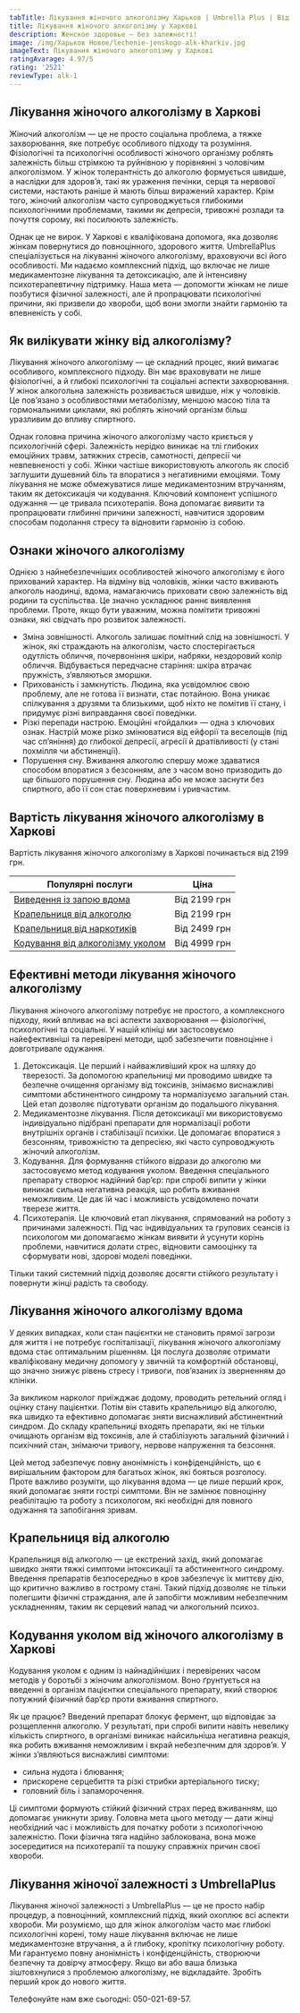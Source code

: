```yaml
---
tabTitle: Лікування жіночого алкоголізму Харьков | Umbrella Plus | Від 2199 грн
title: Лікування жіночого алкоголізму у Харкові
description: Женское здоровье – без залежності!
image: /img/Харьков Новое/lechenie-jenskogo-alk-kharkiv.jpg
imageText: Лікування жіночого алкоголізму у Харкові
ratingAvarage: 4.97/5
rating: '2521'
reviewType: alk-1
---
```


## Лікування жіночого алкоголізму в Харкові

Жіночий алкоголізм — це не просто соціальна проблема, а тяжке захворювання, яке потребує особливого підходу та розуміння. Фізіологічні та психологічні особливості жіночого організму роблять залежність більш стрімкою та руйнівною у порівнянні з чоловічим алкоголізмом. У жінок толерантність до алкоголю формується швидше, а наслідки для здоров’я, такі як ураження печінки, серця та нервової системи, настають раніше й мають більш виражений характер. Крім того, жіночий алкоголізм часто супроводжується глибокими психологічними проблемами, такими як депресія, тривожні розлади та почуття сорому, які посилюють залежність.

Однак це не вирок. У Харкові є кваліфікована допомога, яка дозволяє жінкам повернутися до повноцінного, здорового життя. UmbrellaPlus спеціалізується на лікуванні жіночого алкоголізму, враховуючи всі його особливості. Ми надаємо комплексний підхід, що включає не лише медикаментозне лікування та детоксикацію, але й інтенсивну психотерапевтичну підтримку. Наша мета — допомогти жінкам не лише позбутися фізичної залежності, але й пропрацювати психологічні причини, які призвели до хвороби, щоб вони змогли знайти гармонію та впевненість у собі.

## Як вилікувати жінку від алкоголізму?

Лікування жіночого алкоголізму — це складний процес, який вимагає особливого, комплексного підходу. Він має враховувати не лише фізіологічні, а й глибокі психологічні та соціальні аспекти захворювання. У жінок алкогольна залежність розвивається швидше, ніж у чоловіків. Це пов’язано з особливостями метаболізму, меншою масою тіла та гормональними циклами, які роблять жіночий організм більш уразливим до впливу спиртного.

Однак головна причина жіночого алкоголізму часто криється у психологічній сфері. Залежність нерідко виникає на тлі глибоких емоційних травм, затяжних стресів, самотності, депресії чи невпевненості у собі. Жінки частіше використовують алкоголь як спосіб заглушити душевний біль та впоратися з негативними емоціями. Тому лікування не може обмежуватися лише медикаментозним втручанням, таким як детоксикація чи кодування. Ключовий компонент успішного одужання — це тривала психотерапія. Вона допомагає виявити та пропрацювати глибинні причини залежності, навчитися здоровим способам подолання стресу та відновити гармонію із собою.

## Ознаки жіночого алкоголізму

Однією з найнебезпечніших особливостей жіночого алкоголізму є його прихований характер. На відміну від чоловіків, жінки часто вживають алкоголь наодинці, вдома, намагаючись приховати свою залежність від родини та суспільства. Це значно ускладнює раннє виявлення проблеми. Проте, якщо бути уважним, можна помітити тривожні ознаки, які свідчать про розвиток залежності.

* Зміна зовнішності. Алкоголь залишає помітний слід на зовнішності. У жінок, які страждають на алкоголізм, часто спостерігається одутлість обличчя, почервоніння шкіри, набряки, нездоровий колір обличчя. Відбувається передчасне старіння: шкіра втрачає пружність, з’являються зморшки.
* Прихованість і замкнутість. Людина, яка усвідомлює свою проблему, але не готова її визнати, стає потайною. Вона уникає спілкування з друзями та близькими, щоб ніхто не помітив її стану, і придумує різні виправдання своєї поведінки.
* Різкі перепади настрою. Емоційні «гойдалки» — одна з ключових ознак. Настрій може різко змінюватися від ейфорії та веселощів (під час сп’яніння) до глибокої депресії, агресії й дратівливості (у стані похмілля чи абстиненції).
* Порушення сну. Вживання алкоголю спершу може здаватися способом впоратися з безсонням, але з часом воно призводить до ще більшого порушення сну. Людина або не може заснути без спиртного, або її сон стає поверхневим і уривчастим.

## Вартість лікування жіночого алкоголізму в Харкові

Вартість лікування жіночого алкоголізму в Харкові починається від 2199 грн.

| Популярні послуги                                                                                              | Ціна         |
| -------------------------------------------------------------------------------------------------------------- | ------------ |
| [Виведення із запою вдома](https://umbrella-plus.com.ua/uk/kharkiv/vivod-iz-zapoia-na-domy-kharkiv-ua/)        | Від 2199 грн |
| [Крапельниця від алкоголю](https://umbrella-plus.com.ua/uk/kharkiv/kapelnica_ot_alkogola_na_domy_kharkiv_ua/)  | Від 2199 грн |
| [Крапельниця від наркотиків](https://umbrella-plus.com.ua/uk/kharkiv/kap-ot-nark-ua/)                          | Від 2499 грн |
| [Кодування від алкоголізму уколом](https://umbrella-plus.com.ua/uk/kharkiv/kodirovka-ot-alkogolia-kharkiv-ua/) | Від 4999 грн |

## Ефективні методи лікування жіночого алкоголізму

Лікування жіночого алкоголізму потребує не простого, а комплексного підходу, який впливає на всі аспекти захворювання — фізіологічні, психологічні та соціальні. У нашій клініці ми застосовуємо найефективніші та перевірені методи, щоб забезпечити повноцінне і довготривале одужання.

1. Детоксикація. Це перший і найважливіший крок на шляху до тверезості. За допомогою крапельниці ми проводимо швидке та безпечне очищення організму від токсинів, знімаємо виснажливі симптоми абстинентного синдрому та нормалізуємо загальний стан. Цей етап дозволяє підготувати організм до подальшого лікування.
2. Медикаментозне лікування. Після детоксикації ми використовуємо індивідуально підібрані препарати для нормалізації роботи внутрішніх органів і стабілізації психіки. Це допомагає впоратися з безсонням, тривожністю та депресією, які часто супроводжують жіночий алкоголізм.
3. Кодування. Для формування стійкого відрази до алкоголю ми застосовуємо метод кодування уколом. Введення спеціального препарату створює надійний бар’єр: при спробі випити у жінки виникає сильна негативна реакція, що робить вживання неможливим. Це дає їй час і можливість усвідомлено почати тверезе життя.
4. Психотерапія. Це ключовий етап лікування, спрямований на роботу з причинами залежності. Під час індивідуальних та групових сеансів із психологом ми допомагаємо жінкам виявити й усунути корінь проблеми, навчитися долати стрес, відновити самооцінку та сформувати нові, здорові моделі поведінки.

Тільки такий системний підхід дозволяє досягти стійкого результату і повернути жінці радість та свободу.

## Лікування жіночого алкоголізму вдома

У деяких випадках, коли стан пацієнтки не становить прямої загрози для життя і не потребує госпіталізації, лікування жіночого алкоголізму вдома стає оптимальним рішенням. Ця послуга дозволяє отримати кваліфіковану медичну допомогу у звичній та комфортній обстановці, що значно знижує рівень стресу і тривоги, пов’язаних із зверненням до клініки.

За викликом нарколог приїжджає додому, проводить ретельний огляд і оцінку стану пацієнтки. Потім він ставить крапельницю від алкоголю, яка швидко та ефективно допомагає зняти виснажливий абстинентний синдром. До складу крапельниці входять препарати, які не тільки очищають організм від токсинів, але й стабілізують загальний фізичний і психічний стан, знімаючи тривогу, нервове напруження та безсоння.

Цей метод забезпечує повну анонімність і конфіденційність, що є вирішальним фактором для багатьох жінок, які бояться розголосу. Проте важливо розуміти, що лікування вдома — це лише перший крок, який допомагає зняти гострі симптоми. Він не замінює повноцінну реабілітацію та роботу з психологом, які необхідні для повного одужання та запобігання зривам.

## Крапельниця від алкоголю

Крапельниця від алкоголю — це екстрений захід, який допомагає швидко зняти тяжкі симптоми інтоксикації та абстинентного синдрому. Введення препаратів безпосередньо в кров забезпечує їх миттєву дію, що критично важливо в гострому стані. Такий підхід дозволяє не тільки полегшити фізичні страждання, але й запобігти можливим небезпечним ускладненням, таким як серцевий напад чи алкогольний психоз.

## Кодування уколом від жіночого алкоголізму в Харкові

Кодування уколом є одним із найнадійніших і перевірених часом методів у боротьбі з жіночим алкоголізмом. Воно ґрунтується на введенні в організм пацієнтки спеціального препарату, який створює потужний фізичний бар’єр проти вживання спиртного.

Як це працює? Введений препарат блокує фермент, що відповідає за розщеплення алкоголю. У результаті, при спробі випити навіть невелику кількість спиртного, в організмі виникає найсильніша негативна реакція, яка робить вживання неможливим і вкрай небезпечним для здоров’я. У жінки з’являються виснажливі симптоми:

* сильна нудота і блювання; 
* прискорене серцебиття та різкі стрибки артеріального тиску; 
* головний біль і запаморочення. 

Ці симптоми формують стійкий фізичний страх перед вживанням, що допомагає уникнути зриву. Головна мета цього методу — дати жінці необхідний час і можливість для початку роботи з психологічною залежністю. Поки фізична тяга надійно заблокована, вона може зосередитися на психотерапії та пошуку справжніх причин своєї хвороби.

## Лікування жіночої залежності з UmbrellaPlus

Лікування жіночої залежності з UmbrellaPlus — це не просто набір процедур, а повноцінний, комплексний підхід, який охоплює всі аспекти хвороби. Ми розуміємо, що для жінок алкоголізм часто має глибокі психологічні корені, тому наше лікування включає не лише медикаментозне втручання, а й глибоку, кропітку психологічну роботу. Ми гарантуємо повну анонімність і конфіденційність, створюючи безпечну та довірчу атмосферу. Якщо ви або ваша близька зіштовхнулися з проблемою алкоголізму, не відкладайте. Зробіть перший крок до нового життя.

Телефонуйте нам вже сьогодні: 050-021-69-57.
